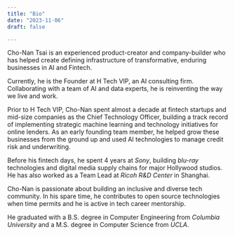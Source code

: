```yaml
---
title: "Bio"
date: "2023-11-06"
draft: false

---
```


Cho-Nan Tsai is an experienced product-creator and company-builder who has helped create defining infrastructure of transformative, enduring businesses in AI and Fintech.

Currently, he is the Founder at H Tech VIP, an AI consulting firm. Collaborating with a team of AI and data experts, he is reinventing the way we live and work.

Prior to H Tech VIP, Cho-Nan spent almost a decade at fintech startups and mid-size companies as the Chief Technology Officer, building a track record of implementing strategic machine learning and technology initiatives for online lenders. As an early founding team member, he helped grow these businesses from the ground up and used AI technologies to manage credit risk and underwriting. 

Before his fintech days, he spent 4 years at *Sony*, building *blu-ray* technologies and digital media supply chains for major Hollywood studios. He has also worked as a Team Lead at *Ricoh R&D Center* in Shanghai.

Cho-Nan is passionate about building an inclusive and diverse tech community. In his spare time, he contributes to open source technologies when time permits and he is active in tech career mentorship.

He graduated with a B.S. degree in Computer Engineering from *Columbia University* and a M.S. degree in Computer Science from *UCLA*.
